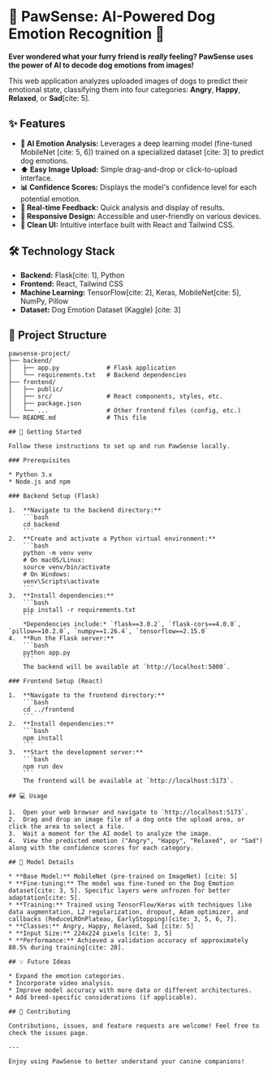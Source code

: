 # 🐾 PawSense: AI-Powered Dog Emotion Recognition 🐶

**Ever wondered what your furry friend is *really* feeling? PawSense uses the power of AI to decode dog emotions from images!**

This web application analyzes uploaded images of dogs to predict their emotional state, classifying them into four categories: **Angry**, **Happy**, **Relaxed**, or **Sad**[cite: 5].

## ✨ Features

* **🧠 AI Emotion Analysis:** Leverages a deep learning model (fine-tuned MobileNet [cite: 5, 6]) trained on a specialized dataset [cite: 3] to predict dog emotions.
* **⬆️ Easy Image Upload:** Simple drag-and-drop or click-to-upload interface.
* **📊 Confidence Scores:** Displays the model's confidence level for each potential emotion.
* **🚀 Real-time Feedback:** Quick analysis and display of results.
* **📱 Responsive Design:** Accessible and user-friendly on various devices.
* **🎨 Clean UI:** Intuitive interface built with React and Tailwind CSS.

## 🛠️ Technology Stack

* **Backend:** Flask[cite: 1], Python
* **Frontend:** React, Tailwind CSS
* **Machine Learning:** TensorFlow[cite: 2], Keras, MobileNet[cite: 5], NumPy, Pillow
* **Dataset:** Dog Emotion Dataset (Kaggle) [cite: 3]

## 📂 Project Structure

```plaintext
pawsense-project/
├── backend/
│   ├── app.py             # Flask application
│   └── requirements.txt   # Backend dependencies
├── frontend/
│   ├── public/
│   ├── src/               # React components, styles, etc.
│   ├── package.json
│   └── ...                # Other frontend files (config, etc.)
└── README.md              # This file

## 🚀 Getting Started

Follow these instructions to set up and run PawSense locally.

### Prerequisites

* Python 3.x
* Node.js and npm

### Backend Setup (Flask)

1.  **Navigate to the backend directory:**
    ```bash
    cd backend
    ```
2.  **Create and activate a Python virtual environment:**
    ```bash
    python -m venv venv
    # On macOS/Linux:
    source venv/bin/activate
    # On Windows:
    venv\Scripts\activate
    ```
3.  **Install dependencies:**
    ```bash
    pip install -r requirements.txt
    ```
    *Dependencies include:* `flask==3.0.2`, `flask-cors==4.0.0`, `pillow==10.2.0`, `numpy==1.26.4`, `tensorflow==2.15.0`
4.  **Run the Flask server:**
    ```bash
    python app.py
    ```
    The backend will be available at `http://localhost:5000`.

### Frontend Setup (React)

1.  **Navigate to the frontend directory:**
    ```bash
    cd ../frontend
    ```
2.  **Install dependencies:**
    ```bash
    npm install
    ```
3.  **Start the development server:**
    ```bash
    npm run dev
    ```
    The frontend will be available at `http://localhost:5173`.

## 💻 Usage

1.  Open your web browser and navigate to `http://localhost:5173`.
2.  Drag and drop an image file of a dog onto the upload area, or click the area to select a file.
3.  Wait a moment for the AI model to analyze the image.
4.  View the predicted emotion ("Angry", "Happy", "Relaxed", or "Sad") along with the confidence scores for each category.

## 🤖 Model Details

* **Base Model:** MobileNet (pre-trained on ImageNet) [cite: 5]
* **Fine-tuning:** The model was fine-tuned on the Dog Emotion dataset[cite: 3, 5]. Specific layers were unfrozen for better adaptation[cite: 5].
* **Training:** Trained using TensorFlow/Keras with techniques like data augmentation, L2 regularization, dropout, Adam optimizer, and callbacks (ReduceLROnPlateau, EarlyStopping)[cite: 3, 5, 6, 7].
* **Classes:** Angry, Happy, Relaxed, Sad [cite: 5]
* **Input Size:** 224x224 pixels [cite: 3, 5]
* **Performance:** Achieved a validation accuracy of approximately 80.5% during training[cite: 20].

## 💡 Future Ideas

* Expand the emotion categories.
* Incorporate video analysis.
* Improve model accuracy with more data or different architectures.
* Add breed-specific considerations (if applicable).

## 🤝 Contributing

Contributions, issues, and feature requests are welcome! Feel free to check the issues page.

---

Enjoy using PawSense to better understand your canine companions!

